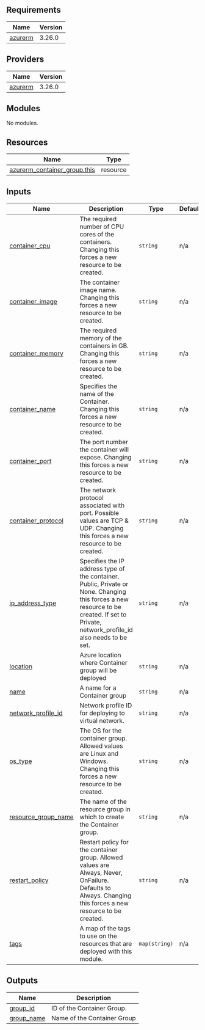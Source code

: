 <!-- BEGIN_TF_DOCS -->
## Requirements

| Name | Version |
|------|---------|
| <a name="requirement_azurerm"></a> [azurerm](#requirement\_azurerm) | 3.26.0 |

## Providers

| Name | Version |
|------|---------|
| <a name="provider_azurerm"></a> [azurerm](#provider\_azurerm) | 3.26.0 |

## Modules

No modules.

## Resources

| Name | Type |
|------|------|
| [azurerm_container_group.this](https://registry.terraform.io/providers/hashicorp/azurerm/3.26.0/docs/resources/container_group) | resource |

## Inputs

| Name | Description | Type | Default | Required |
|------|-------------|------|---------|:--------:|
| <a name="input_container_cpu"></a> [container\_cpu](#input\_container\_cpu) | The required number of CPU cores of the containers. Changing this forces a new resource to be created. | `string` | n/a | yes |
| <a name="input_container_image"></a> [container\_image](#input\_container\_image) | The container image name. Changing this forces a new resource to be created. | `string` | n/a | yes |
| <a name="input_container_memory"></a> [container\_memory](#input\_container\_memory) | The required memory of the containers in GB. Changing this forces a new resource to be created. | `string` | n/a | yes |
| <a name="input_container_name"></a> [container\_name](#input\_container\_name) | Specifies the name of the Container. Changing this forces a new resource to be created. | `string` | n/a | yes |
| <a name="input_container_port"></a> [container\_port](#input\_container\_port) | The port number the container will expose. Changing this forces a new resource to be created. | `string` | n/a | yes |
| <a name="input_container_protocol"></a> [container\_protocol](#input\_container\_protocol) | The network protocol associated with port. Possible values are TCP & UDP. Changing this forces a new resource to be created. | `string` | n/a | yes |
| <a name="input_ip_address_type"></a> [ip\_address\_type](#input\_ip\_address\_type) | Specifies the IP address type of the container. Public, Private or None. Changing this forces a new resource to be created. If set to Private, network\_profile\_id also needs to be set. | `string` | n/a | yes |
| <a name="input_location"></a> [location](#input\_location) | Azure location where Container group will be deployed | `string` | n/a | yes |
| <a name="input_name"></a> [name](#input\_name) | A name for a Container group | `string` | n/a | yes |
| <a name="input_network_profile_id"></a> [network\_profile\_id](#input\_network\_profile\_id) | Network profile ID for deploying to virtual network. | `string` | n/a | yes |
| <a name="input_os_type"></a> [os\_type](#input\_os\_type) | The OS for the container group. Allowed values are Linux and Windows. Changing this forces a new resource to be created. | `string` | n/a | yes |
| <a name="input_resource_group_name"></a> [resource\_group\_name](#input\_resource\_group\_name) | The name of the resource group in which to create the Container group. | `string` | n/a | yes |
| <a name="input_restart_policy"></a> [restart\_policy](#input\_restart\_policy) | Restart policy for the container group. Allowed values are Always, Never, OnFailure. Defaults to Always. Changing this forces a new resource to be created. | `string` | n/a | yes |
| <a name="input_tags"></a> [tags](#input\_tags) | A map of the tags to use on the resources that are deployed with this module. | `map(string)` | n/a | yes |

## Outputs

| Name | Description |
|------|-------------|
| <a name="output_group_id"></a> [group\_id](#output\_group\_id) | ID of the Container Group. |
| <a name="output_group_name"></a> [group\_name](#output\_group\_name) | Name of the Container Group |
<!-- END_TF_DOCS -->
